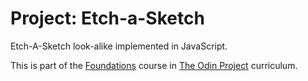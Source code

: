 # Project: Etch-a-Sketch

Etch-A-Sketch look-alike implemented in JavaScript.

This is part of the [Foundations](https://theodinproject.com/courses/foundations) course in [The Odin Project](https://theodinproject.com/) curriculum.

